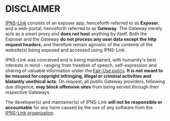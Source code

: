 # DISCLAIMER

[IPNS-Link](https://github.com/ipns-link) consists of an exposer app, henceforth referred to as **Exposer**, and a web-portal, henceforth referred to as **Gateway**. The Gateway merely acts as a smart proxy and **does not host** anything by itself. Both the Exposer and the Gateway **do not process any user data except the http request headers**, and therefore remain agnostic of the contents of the website(s) being exposed and accessed using IPNS-Link. 

IPNS-Link was conceived and is being maintained, with humanity's best interests in mind - ranging from freedom of speech, self-expression and sharing of valuable information under the [Fair-Use policy](https://www.copyright.gov/fair-use/more-info.html). **It is not meant to be misused for copyright infringing, illegal or criminal activities and blatantly unethical acts**. On request, all public Gateway providers, following due diligence, **may block offensive sites** from being served through their respective Gateways.

The developer(s) and maintainer(s) of IPNS-Link **will not be responsible or accountable** for any harm caused by the use of any software from the [IPNS-Link organization](https://github.com/ipns-link). 

